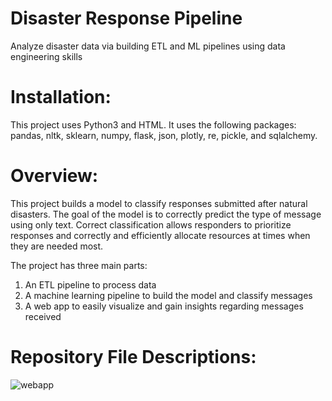 # Disaster Response Pipeline
Analyze disaster data via building ETL and ML pipelines using data engineering skills

# Installation:
This project uses Python3 and HTML.  It uses the following packages: pandas, nltk, sklearn, numpy, flask, json, plotly, re,   pickle, and sqlalchemy.
  
# Overview:
This project builds a model to classify responses submitted after natural disasters.  The goal of the model is to correctly predict the type of message using only text.  Correct classification allows responders to prioritize responses and correctly and efficiently allocate resources at times when they are needed most.

The project has three main parts:
1.  An ETL pipeline to process data
2.  A machine learning pipeline to build the model and classify messages
3.  A web app to easily visualize and gain insights regarding messages received


# Repository File Descriptions:


![webapp](https://user-images.githubusercontent.com/59142310/71934443-16fa0580-316a-11ea-85b7-c1604fb937d0.PNG)

